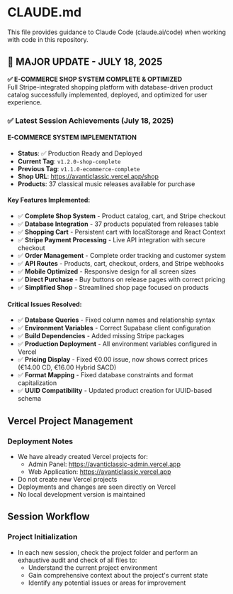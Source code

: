 # CLAUDE.md

This file provides guidance to Claude Code (claude.ai/code) when working with code in this repository.

## 🎉 **MAJOR UPDATE - JULY 18, 2025**

**✅ E-COMMERCE SHOP SYSTEM COMPLETE & OPTIMIZED**  
Full Stripe-integrated shopping platform with database-driven product catalog successfully implemented, deployed, and optimized for user experience.

### ✅ Latest Session Achievements (July 18, 2025)

#### **E-COMMERCE SYSTEM IMPLEMENTATION**
- **Status**: ✅ Production Ready and Deployed
- **Current Tag**: `v1.2.0-shop-complete`
- **Previous Tag**: `v1.1.0-ecommerce-complete`
- **Shop URL**: https://avanticlassic.vercel.app/shop
- **Products**: 37 classical music releases available for purchase

#### **Key Features Implemented:**
- ✅ **Complete Shop System** - Product catalog, cart, and Stripe checkout
- ✅ **Database Integration** - 37 products populated from releases table
- ✅ **Shopping Cart** - Persistent cart with localStorage and React Context
- ✅ **Stripe Payment Processing** - Live API integration with secure checkout
- ✅ **Order Management** - Complete order tracking and customer system
- ✅ **API Routes** - Products, cart, checkout, orders, and Stripe webhooks
- ✅ **Mobile Optimized** - Responsive design for all screen sizes
- ✅ **Direct Purchase** - Buy buttons on release pages with correct pricing
- ✅ **Simplified Shop** - Streamlined shop page focused on products

#### **Critical Issues Resolved:**
- ✅ **Database Queries** - Fixed column names and relationship syntax
- ✅ **Environment Variables** - Correct Supabase client configuration
- ✅ **Build Dependencies** - Added missing Stripe packages
- ✅ **Production Deployment** - All environment variables configured in Vercel
- ✅ **Pricing Display** - Fixed €0.00 issue, now shows correct prices (€14.00 CD, €16.00 Hybrid SACD)
- ✅ **Format Mapping** - Fixed database constraints and format capitalization
- ✅ **UUID Compatibility** - Updated product creation for UUID-based schema

## Vercel Project Management

### Deployment Notes
- We have already created Vercel projects for:
  - Admin Panel: https://avanticlassic-admin.vercel.app
  - Web Application: https://avanticlassic.vercel.app
- Do not create new Vercel projects
- Deployments and changes are seen directly on Vercel
- No local development version is maintained

## Session Workflow

### Project Initialization
- In each new session, check the project folder and perform an exhaustive audit and check of all files to:
  - Understand the current project environment
  - Gain comprehensive context about the project's current state
  - Identify any potential issues or areas for improvement